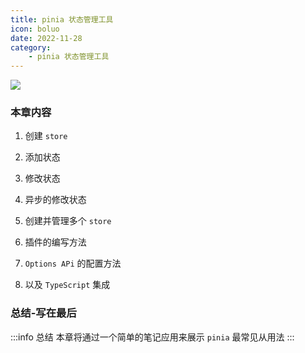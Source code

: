 ```yaml
---
title: pinia 状态管理工具
icon: boluo
date: 2022-11-28
category:
    - pinia 状态管理工具
---
```


![](https://image.zswei.xyz/img/202211271445584.png)

### 本章内容
 1. 创建 `store`

 2. 添加状态

 3. 修改状态

 4. 异步的修改状态

 5. 创建并管理多个 `store`

 6. 插件的编写方法

 7. `Options APi` 的配置方法

 8. 以及 `TypeScript` 集成

 ### 总结-写在最后
 :::info 总结
 本章将通过一个简单的笔记应用来展示 `pinia` 最常见从用法
 :::